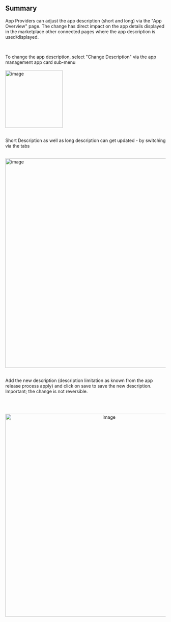 ## Summary

App Providers can adjust the app description (short and long) via the "App Overview" page.
The change has direct impact on the app details displayed in the marketplace other connected pages where the app description is used/displayed.

<br>

To change the app description, select "Change Description" via the app management app card sub-menu  
<br>
<img width="180" alt="image" src="https://github.com/catenax-ng/tx-portal-assets/assets/94133633/2b5253a6-9f98-4dcc-9be6-fefb74e21a21">
<br>
<br>

Short Description as well as long description can get updated - by switching via the tabs

<br>

<img width="656" alt="image" src="https://github.com/catenax-ng/tx-portal-assets/assets/94133633/bd640dba-88da-42e5-943d-7823dcc13fad">

<br>
<br>

Add the new description (description limitation as known from the app release process apply) and click on save to save the new description.
Important; the change is not reversible.

<br>
<br>

<p align="center">
<img width="636" alt="image" src="https://github.com/catenax-ng/tx-portal-assets/assets/94133633/d7c38251-9d9a-4d28-a957-e8e691bd9d3d">
</p>

<br>
<br>
